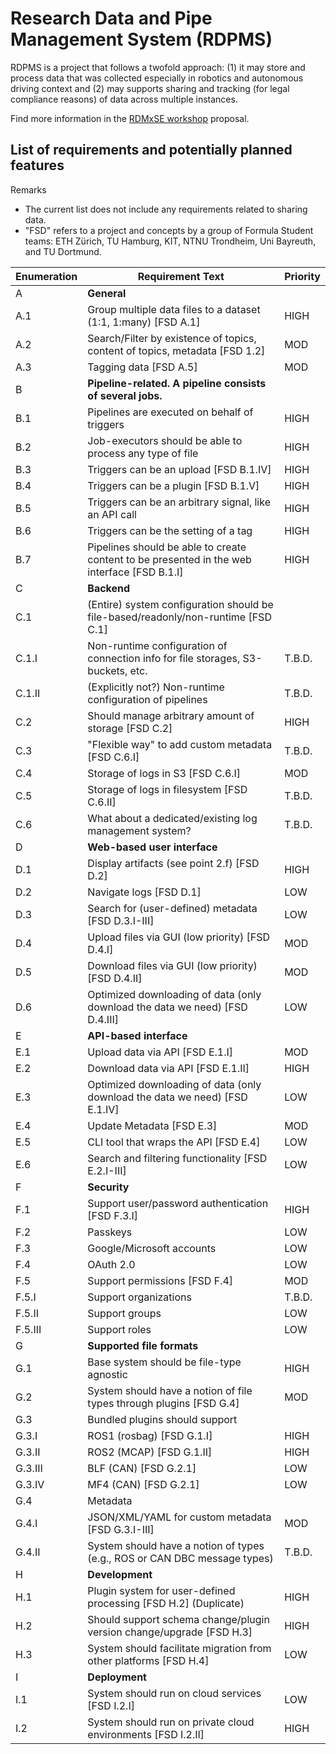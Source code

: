 # Research Data and Pipe Management System (RDPMS)

RDPMS is a project that follows a twofold approach: (1) it may store and process data that was collected especially in robotics and autonomous driving context and (2) may supports sharing and tracking (for legal compliance reasons) of data across multiple instances.

Find more information in the [RDMxSE workshop](https://nfdixcs.org/event/working-workshop-on-research-data-management-for-and-in-software-engineering-rdmxse%EF%BB%BF) proposal. 

## List of requirements and potentially planned features

Remarks
- The current list does not include any requirements related to sharing data.
- "FSD" refers to a project and concepts by a group of Formula Student teams: ETH Zürich, TU Hamburg, KIT, NTNU Trondheim, Uni Bayreuth, and TU Dortmund.

| Enumeration | Requirement Text                                                                            | Priority |
| ----------- | ------------------------------------------------------------------------------------------- | -------- |
| A           | **General**                                                                                 |          |
| A.1         | Group multiple data files to a dataset (1:1, 1:many) [FSD A.1]                              | HIGH     |
| A.2         | Search/Filter by existence of topics, content of topics, metadata [FSD 1.2]                 | MOD      |
| A.3         | Tagging data [FSD A.5]                                                                      | MOD      |
| B           | **Pipeline-related. A pipeline consists of several jobs.**                                  |          |
| B.1         | Pipelines are executed on behalf of triggers                                                | HIGH     |
| B.2         | Job-executors should be able to process any type of file                                    | HIGH     |
| B.3         | Triggers can be an upload [FSD B.1.IV]                                                      | HIGH     |
| B.4         | Triggers can be a plugin [FSD B.1.V]                                                        | HIGH     |
| B.5         | Triggers can be an arbitrary signal, like an API call                                       | HIGH     |
| B.6         | Triggers can be the setting of a tag                                                        | HIGH     |
| B.7         | Pipelines should be able to create content to be presented in the web interface [FSD B.1.I] | HIGH     |
| C           | **Backend**                                                                                 |          |
| C.1         | (Entire) system configuration should be file-based/readonly/non-runtime [FSD C.1]           |          |
| C.1.I       | Non-runtime configuration of connection info for file storages, S3-buckets, etc.            | T.B.D.   |
| C.1.II      | (Explicitly not?) Non-runtime configuration of pipelines                                    | T.B.D.   |
| C.2         | Should manage arbitrary amount of storage [FSD C.2]                                         | HIGH     |
| C.3         | "Flexible way" to add custom metadata [FSD C.6.I]                                           | T.B.D.   |
| C.4         | Storage of logs in S3 [FSD C.6.I]                                                           | MOD      |
| C.5         | Storage of logs in filesystem [FSD C.6.II]                                                  | T.B.D.   |
| C.6         | What about a dedicated/existing log management system?                                      | T.B.D.   |
| D           | **Web-based user interface**                                                                |          |
| D.1         | Display artifacts (see point 2.f) [FSD D.2]                                                 | HIGH     |
| D.2         | Navigate logs [FSD D.1]                                                                     | LOW      |
| D.3         | Search for (user-defined) metadata [FSD D.3.I-III]                                          | LOW      |
| D.4         | Upload files via GUI (low priority) [FSD D.4.I]                                             | MOD      |
| D.5         | Download files via GUI (low priority) [FSD D.4.II]                                          | MOD      |
| D.6         | Optimized downloading of data (only download the data we need) [FSD D.4.III]                | LOW      |
| E           | **API-based interface**                                                                     |          |
| E.1         | Upload data via API [FSD E.1.I]                                                             | MOD      |
| E.2         | Download data via API [FSD E.1.II]                                                          | HIGH     |
| E.3         | Optimized downloading of data (only download the data we need) [FSD E.1.IV]                 | LOW      |
| E.4         | Update Metadata [FSD E.3]                                                                   | MOD      |
| E.5         | CLI tool that wraps the API [FSD E.4]                                                       | LOW      |
| E.6         | Search and filtering functionality [FSD E.2.I-III]                                          | LOW      |
| F           | **Security**                                                                                |          |
| F.1         | Support user/password authentication [FSD F.3.I]                                            | HIGH     |
| F.2         | Passkeys                                                                                    | LOW      |
| F.3         | Google/Microsoft accounts                                                                   | LOW      |
| F.4         | OAuth 2.0                                                                                   | LOW      |
| F.5         | Support permissions [FSD F.4]                                                               | MOD      |
| F.5.I       | Support organizations                                                                       | T.B.D.   |
| F.5.II      | Support groups                                                                              | LOW      |
| F.5.III     | Support roles                                                                               | LOW      |
| G           | **Supported file formats**                                                                  |          |
| G.1         | Base system should be file-type agnostic                                                    | HIGH     |
| G.2         | System should have a notion of file types through plugins [FSD G.4]                         | MOD      |
| G.3         | Bundled plugins should support                                                              |          |
| G.3.I       | ROS1 (rosbag) [FSD G.1.I]                                                                   | HIGH     |
| G.3.II      | ROS2 (MCAP) [FSD G.1.II]                                                                    | HIGH     |
| G.3.III     | BLF (CAN) [FSD G.2.1]                                                                       | LOW      |
| G.3.IV      | MF4 (CAN) [FSD G.2.1]                                                                       | LOW      |
| G.4         | Metadata                                                                                    |          |
| G.4.I       | JSON/XML/YAML for custom metadata [FSD G.3.I-III]                                           | MOD      |
| G.4.II      | System should have a notion of types (e.g., ROS or CAN DBC message types)                   | T.B.D.   |
| H           | **Development**                                                                             |          |
| H.1         | Plugin system for user-defined processing [FSD H.2] (Duplicate)                             | HIGH     |
| H.2         | Should support schema change/plugin version change/upgrade [FSD H.3]                        | HIGH     |
| H.3         | System should facilitate migration from other platforms [FSD H.4]                           | LOW      |
| I           | **Deployment**                                                                              |          |
| I.1         | System should run on cloud services [FSD I.2.I]                                             | LOW      |
| I.2         | System should run on private cloud environments [FSD I.2.II]                                | HIGH     |
